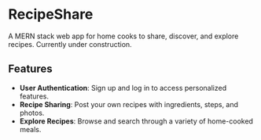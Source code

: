 # RecipeShare

A MERN stack web app for home cooks to share, discover, and explore recipes.
Currently under construction.

## Features

- **User Authentication**: Sign up and log in to access personalized features.
- **Recipe Sharing**: Post your own recipes with ingredients, steps, and photos.
- **Explore Recipes**: Browse and search through a variety of home-cooked meals.


